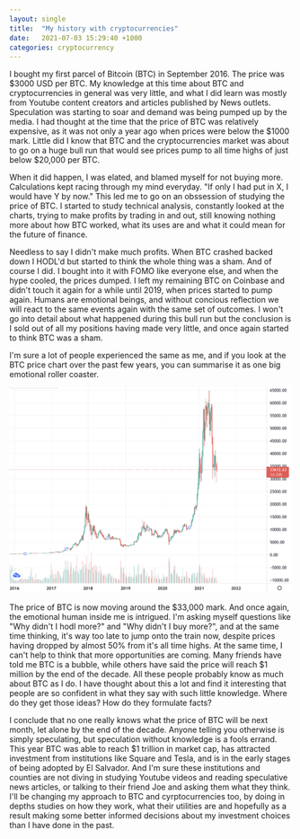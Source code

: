 ```yaml
---
layout: single
title:  "My history with cryptocurrencies"
date:   2021-07-03 15:29:40 +1000
categories: cryptocurrency
---
```


I bought my first parcel of Bitcoin (BTC) in September 2016. The price was $3000 USD per BTC. My knowledge at this time about BTC and cryptocurrencies in general was very little, and what I did learn was mostly from Youtube content creators and articles published by News outlets. Speculation was starting to soar and demand was being pumped up by the media. I had thought at the time that the price of BTC was relatively expensive, as it was not only a year ago when prices were below the $1000 mark. Little did I know that BTC and the cryptocurrencies market was about to go on a huge bull run that would see prices pump to all time highs of just below $20,000 per BTC.

When it did happen, I was elated, and blamed myself for not buying more. Calculations kept racing through my mind everyday. "If only I had put in X, I would have Y by now." This led me to go on an obssession of studying the price of BTC. I started to study technical analysis, constantly looked at the charts, trying to make profits by trading in and out, still knowing nothing more about how BTC worked, what its uses are and what it could mean for the future of finance.

Needless to say I didn't make much profits. When BTC crashed backed down I HODL'd but started to think the whole thing was a sham. And of course I did. I bought into it with FOMO like everyone else, and when the hype cooled, the prices dumped. I left my remaining BTC on Coinbase and didn't touch it again for a while until 2019, when prices started to pump again. Humans are emotional beings, and without concious reflection we will react to the same events again with the same set of outcomes. I won't go into detail about what happened during this bull run but the conclusion is I sold out of all my positions having made very little, and once again started to think BTC was a sham.

I'm sure a lot of people experienced the same as me, and if you look at the BTC price chart over the past few years, you can summarise it as one big emotional roller coaster. 

![image info](assets/images/btc-chart.png)

The price of BTC is now moving around the $33,000 mark. And once again, the emotional human inside me is intrigued. I'm asking myself questions like "Why didn't I hodl more?" and "Why didn't I buy more?", and at the same time thinking, it's way too late to jump onto the train now, despite prices having dropped by almost 50% from it's all time highs. At the same time, I can't help to think that more opportunities are coming. Many friends have told me BTC is a bubble, while others have said the price will reach $1 million by the end of the decade. All these people probably know as much about BTC as I do. I have thought about this a lot and find it interesting that people are so confident in what they say with such little knowledge. Where do they get those ideas? How do they formulate facts? 

I conclude that no one really knows what the price of BTC will be next month, let alone by the end of the decade. Anyone telling you otherwise is simply speculating, but speculation without knowledge is a fools errand. This year BTC was able to reach $1 trillion in market cap, has attracted investment from institutions like Square and Tesla, and is in the early stages of being adopted by El Salvador. And I'm sure these institutions and counties are not diving in studying Youtube videos and reading speculative news articles, or talking to their friend Joe and asking them what they think. I'll be changing my approach to BTC and cyrptocurrencies too, by doing in depths studies on how they work, what their utilities are and hopefully as a result making some better informed decisions about my investment choices than I have done in the past.